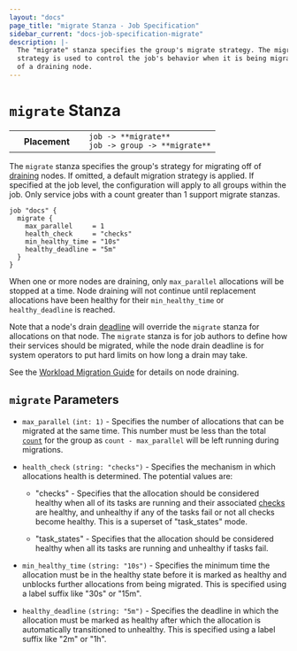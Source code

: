 ```yaml
---
layout: "docs"
page_title: "migrate Stanza - Job Specification"
sidebar_current: "docs-job-specification-migrate"
description: |-
  The "migrate" stanza specifies the group's migrate strategy. The migrate
  strategy is used to control the job's behavior when it is being migrated off
  of a draining node.
---
```


# `migrate` Stanza

<table class="table table-bordered table-striped">
  <tr>
    <th width="120">Placement</th>
    <td>
      <code>job -> **migrate**</code>
      <br>
      <code>job -> group -> **migrate**</code>
    </td>
  </tr>
</table>

The `migrate` stanza specifies the group's strategy for migrating off of
[draining][drain] nodes. If omitted, a default migration strategy is applied.
If specified at the job level, the configuration will apply to all groups
within the job. Only service jobs with a count greater than 1 support migrate
stanzas.

```hcl
job "docs" {
  migrate {
    max_parallel     = 1
    health_check     = "checks"
    min_healthy_time = "10s"
    healthy_deadline = "5m"
  }
}
```

When one or more nodes are draining, only `max_parallel` allocations will be
stopped at a time. Node draining will not continue until replacement
allocations have been healthy for their `min_healthy_time` or
`healthy_deadline` is reached.

Note that a node's drain [deadline][deadline] will override the `migrate`
stanza for allocations on that node. The `migrate` stanza is for job authors to
define how their services should be migrated, while the node drain deadline is
for system operators to put hard limits on how long a drain may take.

See the [Workload Migration Guide](/guides/operations/node-draining.html) for details
on node draining.

## `migrate` Parameters

- `max_parallel` `(int: 1)` - Specifies the number of allocations that can be
  migrated at the same time. This number must be less than the total
  [`count`][count] for the group as `count - max_parallel` will be left running
  during migrations.

- `health_check` `(string: "checks")` - Specifies the mechanism in which
  allocations health is determined. The potential values are:

  - "checks" - Specifies that the allocation should be considered healthy when
    all of its tasks are running and their associated [checks][checks] are
    healthy, and unhealthy if any of the tasks fail or not all checks become
    healthy.  This is a superset of "task_states" mode.

  - "task_states" - Specifies that the allocation should be considered healthy when
    all its tasks are running and unhealthy if tasks fail.

- `min_healthy_time` `(string: "10s")` - Specifies the minimum time the
  allocation must be in the healthy state before it is marked as healthy and
  unblocks further allocations from being migrated. This is specified using a
  label suffix like "30s" or "15m".

- `healthy_deadline` `(string: "5m")` - Specifies the deadline in which the
  allocation must be marked as healthy after which the allocation is
  automatically transitioned to unhealthy. This is specified using a label
  suffix like "2m" or "1h".


[checks]: /docs/job-specification/service.html#check-parameters
[count]: /docs/job-specification/group.html#count
[drain]: /docs/commands/node/drain.html
[deadline]: /docs/commands/node/drain.html#deadline
